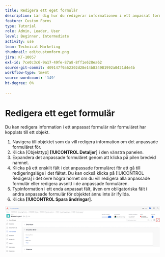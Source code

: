 ```yaml
---
title: Redigera ett eget formulär
description: Lär dig hur du redigerar informationen i ett anpassat formulär efter att det har kopplats till ett objekt.
feature: Custom Forms
type: Tutorial
role: Admin, Leader, User
level: Beginner, Intermediate
activity: use
team: Technical Marketing
thumbnail: editcustomform.png
jira: KT-10057
exl-id: 7ce0c3c6-9a17-49fe-87a8-8ff1e628ea62
source-git-commit: 409147f9a62302d28e14b834981992a0421d4e4b
workflow-type: tm+mt
source-wordcount: '149'
ht-degree: 0%

---
```


# Redigera ett eget formulär

<!---
21.4 updates have been made here
--->

Du kan redigera information i ett anpassat formulär när formuläret har kopplats till ett objekt.

1. Navigera till objektet som du vill redigera information om det anpassade formuläret för.
1. Klicka [Objekttyp] **[!UICONTROL Detaljer]** i den vänstra panelen.
1. Expandera det anpassade formuläret genom att klicka på pilen bredvid namnet.
1. Klicka på ett enskilt fält i det anpassade formuläret för att gå till redigeringsläge i det fältet. Du kan också klicka på [!UICONTROL Redigera] i det övre högra hörnet om du vill redigera alla anpassade formulär eller redigera avsnitt i de anpassade formulären.
1. Typinformation i ett enda anpassat fält, även om obligatoriska fält i andra anpassade formulär för objektet ännu inte är ifyllda.
1. Klicka **[!UICONTROL Spara ändringar]**.

![Fönstret Uppgiftsinformation som visar ett anpassat formulär som redigeras](assets/custom-forms-edit-a-custom-form.jpg)

